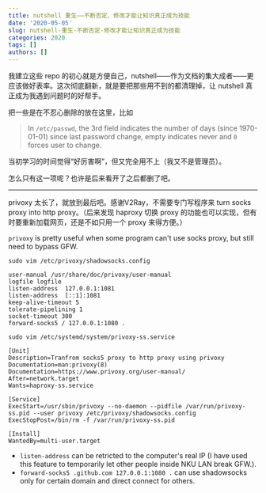 ```yaml
---
title: nutshell 重生——不断否定、修改才能让知识真正成为技能
date: '2020-05-05'
slug: nutshell-重生-不断否定-修改才能让知识真正成为技能
categories: 2020
tags: []
authors: []
---
```




我建立这些 repo 的初心就是方便自己，nutshell——作为文档的集大成者——更应该做好表率。这次彻底翻新，就是要把那些用不到的都清理掉，让 nutshell 真正成为我遇到问题时的好帮手。

把一些是在不忍心删除的放在这里，比如

> In `/etc/passwd`, the 3rd field indicates the number of days (since 1970-01-01) since last password change, empty indicates never and `0` forces user to change.

当初学习的时间觉得“好厉害啊”，但又完全用不上（我又不是管理员）。

怎么只有这一项呢？也许是后来看开了之后都删了吧。

---------------------------------------

privoxy 太长了，就放到最后吧。感谢V2Ray，不需要专门写程序来 turn socks proxy into http proxy。（后来发现 haproxy 切换 proxy 的功能也可以实现，但有时要重新加载网页，还是不如只用一个 proxy 来得方便。）

`privoxy` is pretty useful when some program can't use socks proxy, but still need to bypass GFW.

`sudo vim /etc/privoxy/shadowsocks.config`
```
user-manual /usr/share/doc/privoxy/user-manual
logfile logfile
listen-address  127.0.0.1:1081
listen-address  [::1]:1081
keep-alive-timeout 5
tolerate-pipelining 1
socket-timeout 300
forward-socks5 / 127.0.0.1:1080 .
```

`sudo vim /etc/systemd/system/privoxy-ss.service`
```
[Unit]
Description=Tranfrom socks5 proxy to http proxy using privoxy
Documentation=man:privoxy(8) 
Documentation=https://www.privoxy.org/user-manual/
After=network.target
Wants=haproxy-ss.service

[Service]
ExecStart=/usr/sbin/privoxy --no-daemon --pidfile /var/run/privoxy-ss.pid --user privoxy /etc/privoxy/shadowsocks.config 
ExecStopPost=/bin/rm -f /var/run/privoxy-ss.pid

[Install]
WantedBy=multi-user.target
```

- `listen-address` can be retricted to the computer's real IP (I have used this feature to temporarily let other people inside NKU LAN break GFW.).
- `forward-socks5 .github.com 127.0.0.1:1080 .` can use shadowsocks only for certain domain and direct connect for others.

